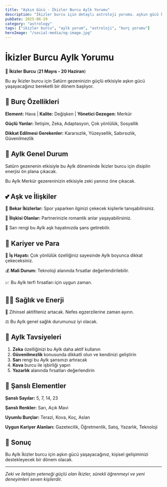 ```yaml
---
title: "Aşkın Gücü - İkizler Burcu Aylk Yorumu"
description: "İkizler burcu için detaylı astroloji yorumu. aşkın gücü konusunda rehberlik."
pubDate: 2025-06-19
category: "astrology"
tags: ["i̇kizler burcu", "aylk yorum", "astroloji", "burç yorumu"]
heroImage: "/social-media/og-image.jpg"
---
```


# İkizler Burcu Aylk Yorumu

👯 **İkizler Burcu** (**21 Mayıs - 20 Haziran**)

Bu ay İkizler burcu için Satürn gezeninizin güçlü etkisiyle aşkın gücü yaşayacağınız bereketli bir dönem başlıyor.

## 🌟 Burç Özellikleri

**Element:** Hava | **Kalite:** Değişken | **Yönetici Gezegen:** Merkür

**Güçlü Yanlar:** İletişim, Zeka, Adaptasyon, Çok yönlülük, Sosyallik

**Dikkat Edilmesi Gerekenler:** Kararsızlık, Yüzeysellik, Sabırsızlık, Güvenilmezlik

## 💫 Aylk Genel Durum

Satürn gezenenin etkisiyle bu Aylk döneminde İkizler burcu için disiplin enerjisi ön plana çıkacak.

Bu Aylk Merkür gezereninizin etkisiyle zeki yanınız öne çıkacak.

## 💕 Aşk ve İlişkiler

💖 **Bekar İkizlerlar:** Spor yaparken ilginizi çekecek kişilerle tanışabilirsiniz.

💑 **İlişkisi Olanlar:** Partnerinizle romantik anlar yaşayabilirsiniz.

🌹 Sarı rengi bu Aylk aşk hayatınızda şans getirebilir.

## 💼 Kariyer ve Para

🚀 **İş Hayatı:** Çok yönlülük özelliğiniz sayesinde Aylk boyunca dikkat çekeceksiniz.

💰 **Mali Durum:** Teknoloji alanında fırsatlar değerlendirilebilir.

📈 Bu Aylk terfi fırsatları için uygun zaman.

## 🏃‍♀️ Sağlık ve Enerji

💨 Zihinsel aktifiteniz artacak. Nefes egzerzilerine zaman ayırın.

⚖️ Bu Aylk genel sağlık durumunuz iyi olacak.

## 🎯 Aylk Tavsiyeleri

1. **Zeka** özelliğinizi bu Aylk daha aktif kullanın
2. **Güvenilmezlik** konusunda dikkatli olun ve kendinizi geliştirin
3. **Sarı** rengi bu Aylk şansınızı artıracak
4. **Kova** burcu ile işbirliği yapın
5. **Yazarlık** alanında fırsatları değerlendirin

## 🔮 Şanslı Elementler

**Şanslı Sayılar:** 5, 7, 14, 23

**Şanslı Renkler:** Sarı, Açık Mavi

**Uyumlu Burçlar:** Terazi, Kova, Koç, Aslan

**Uygun Kariyer Alanları:** Gazetecilik, Öğretmenlik, Satış, Yazarlık, Teknoloji

## 💫 Sonuç

Bu Aylk İkizler burcu için aşkın gücü yaşayacağınız, kişisel gelişiminizi destekleyecek bir dönem olacak.

---

*Zeki ve iletişim yeteneği güçlü olan İkizler, sürekli öğrenmeyi ve yeni deneyimleri seven kişilerdir.*
